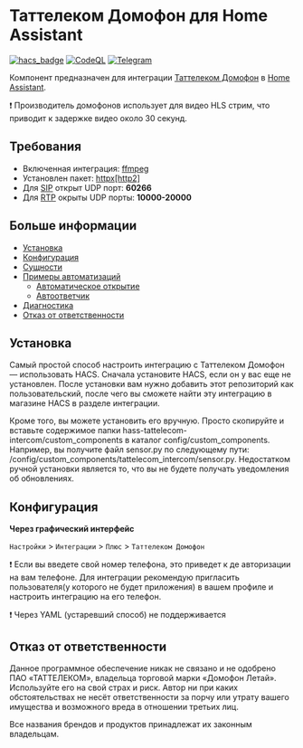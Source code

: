 # Таттелеком Домофон для Home Assistant
[![hacs_badge](https://img.shields.io/badge/HACS-Custom-41BDF5.svg?style=for-the-badge)](https://github.com/hacs/integration)
[![CodeQL](https://img.shields.io/badge/CODEQL-Passing-30C854.svg?style=for-the-badge)](https://github.com/dmamontov/hass-seafile/actions?query=CodeQL)
[![Telegram](https://img.shields.io/badge/Telegram-channel-34ABDF.svg?style=for-the-badge)](https://t.me/hass_mamontov_tech)

Компонент предназначен для интеграции [Таттелеком Домофон](https://tattelecom.ru/domofon/) в [Home Assistant](https://www.home-assistant.io/).

❗ Производитель домофонов использует для видео HLS стрим, что приводит к задержке видео около 30 секунд.

## Требования
* Включенная интеграция: [ffmpeg](https://www.home-assistant.io/integrations/ffmpeg/)
* Установлен пакет: [httpx\[http2\]](https://pypi.org/project/httpx/)
* Для [SIP](https://ru.wikipedia.org/wiki/%D0%9F%D1%80%D0%BE%D1%82%D0%BE%D0%BA%D0%BE%D0%BB_%D1%83%D1%81%D1%82%D0%B0%D0%BD%D0%BE%D0%B2%D0%BB%D0%B5%D0%BD%D0%B8%D1%8F_%D1%81%D0%B5%D0%B0%D0%BD%D1%81%D0%B0) открыт UDP порт: **60266**
* Для [RTP](https://ru.wikipedia.org/wiki/Real-time_Transport_Protocol) окрыты UDP порты: **10000-20000**

## Больше информации
- [Установка](https://github.com/dmamontov/hass-tattelecom-intercom/wiki/Установка)
- [Конфигурация](https://github.com/dmamontov/hass-tattelecom-intercom/wiki/Конфигурация)
- [Сущности](https://github.com/dmamontov/hass-tattelecom-intercom/wiki/Сущности)
- [Примеры автоматизаций](https://github.com/dmamontov/hass-tattelecom-intercom/wiki/Примеры-автоматизаций)
  - [Автоматическое открытие](https://github.com/dmamontov/hass-tattelecom-intercom/wiki/Примеры-автоматизаций#Автоматическое-открытие)
  - [Автоответчик](https://github.com/dmamontov/hass-tattelecom-intercom/wiki/Примеры-автоматизаций#Автоответчик)
- [Диагностика](https://github.com/dmamontov/hass-tattelecom-intercom/wiki/Диагностика)
- [Отказ от ответственности](https://github.com/dmamontov/hass-tattelecom-intercom/wiki/Отказ-от-ответственности)

## Установка
Самый простой способ настроить интеграцию с Таттелеком Домофон — использовать HACS. Сначала установите HACS, если он у вас еще не установлен. После установки вам нужно добавить этот репозиторий как пользовательский, после чего вы сможете найти эту интеграцию в магазине HACS в разделе интеграции.

Кроме того, вы можете установить его вручную. Просто скопируйте и вставьте содержимое папки hass-tattelecom-intercom/custom_components в каталог config/custom_components. Например, вы получите файл sensor.py по следующему пути: /config/custom_components/tattelecom_intercom/sensor.py. Недостатком ручной установки является то, что вы не будете получать уведомления об обновлениях.

## Конфигурация
**Через графический интерфейс**

`Настройки` > `Интеграции` > `Плюс` > `Таттелеком Домофон`

❗ Если вы введете свой номер телефона, это приведет к де авторизации на вам телефоне. Для интеграции рекомендую пригласить пользователя(у которого не будет приложения) в вашем профиле и настроить интеграцию на его телефон.

❗ Через YAML (устаревший способ) не поддерживается

## Отказ от ответственности
Данное программное обеспечение никак не связано и не одобрено ПАО «ТАТТЕЛЕКОМ», владельца торговой марки «Домофон Летай». Используйте его на свой страх и риск. Автор ни при каких обстоятельствах не несёт ответственности за порчу или утрату вашего имущества и возможного вреда в отношении третьих лиц.

Все названия брендов и продуктов принадлежат их законным владельцам.



